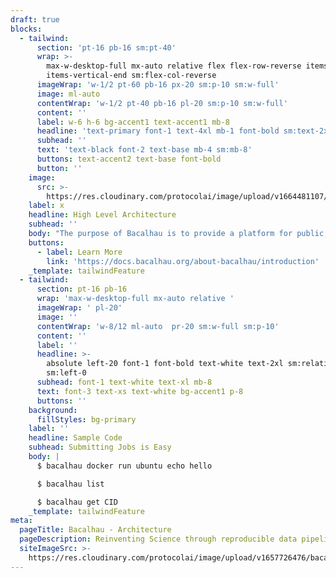 ```yaml
---
draft: true
blocks:
  - tailwind:
      section: 'pt-16 pb-16 sm:pt-40'
      wrap: >-
        max-w-desktop-full mx-auto relative flex flex-row-reverse items-start
        items-vertical-end sm:flex-col-reverse
      imageWrap: 'w-1/2 pt-60 pb-16 px-20 sm:p-10 sm:w-full'
      image: ml-auto
      contentWrap: 'w-1/2 pt-40 pb-16 pl-20 sm:p-10 sm:w-full'
      content: ''
      label: w-6 h-6 bg-accent1 text-accent1 mb-8
      headline: 'text-primary font-1 text-4xl mb-1 font-bold sm:text-2xl sm:mb-12'
      subhead: ''
      text: 'text-black font-2 text-base mb-4 sm:mb-8'
      buttons: text-accent2 text-base font-bold
      button: ''
    image:
      src: >-
        https://res.cloudinary.com/protocolai/image/upload/v1664481107/bacalhau/bacalhau-high-level-arch-october_porak2.png
    label: x
    headline: High Level Architecture
    subhead: ''
    body: "The purpose of Bacalhau is to provide a platform for public, transparent, and optionally verifiable computation. Bacalhau enables users to run arbitrary docker containers and wasm images as tasks against data stored in IPFS. This architecture is also referred to as Compute Over Data (or CoD). The Portuguese word for salted Cod fish is \"Bacalhau\" which is the origin of the project's name.\n\nBacalhau operates as a peer-to-peer network of nodes where each node has both a requestor and compute component.\_&#x20;\n\nTo interact with the cluster - Bacalhau CLI requests are sent to a node in the cluster (via JSON over HTTP), which then broadcasts messages over the transport layer to other nodes in the cluster.\_ All other nodes in the network are connected to the transport layer and as such have a shared view of the world.\n"
    buttons:
      - label: Learn More
        link: 'https://docs.bacalhau.org/about-bacalhau/introduction'
    _template: tailwindFeature
  - tailwind:
      section: pt-16 pb-16
      wrap: 'max-w-desktop-full mx-auto relative '
      imageWrap: ' pl-20'
      image: ''
      contentWrap: 'w-8/12 ml-auto  pr-20 sm:w-full sm:p-10'
      content: ''
      label: ''
      headline: >-
        absolute left-20 font-1 font-bold text-white text-2xl sm:relative
        sm:left-0
      subhead: font-1 text-white text-xl mb-8
      text: font-3 text-xs text-white bg-accent1 p-8
      buttons: ''
    background:
      fillStyles: bg-primary
    label: ''
    headline: Sample Code
    subhead: Submitting Jobs is Easy
    body: |
      $ bacalhau docker run ubuntu echo hello

      $ bacalhau list

      $ bacalhau get CID
    _template: tailwindFeature
meta:
  pageTitle: Bacalhau - Architecture
  pageDescription: Reinventing Science through reproducible data pipelines
  siteImageSrc: >-
    https://res.cloudinary.com/protocolai/image/upload/v1657726476/bacalhau/bacalhua-social_hbrzct.png
---
```


